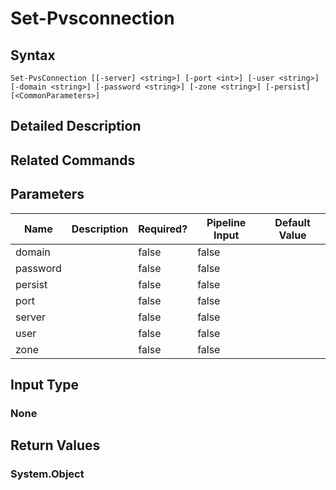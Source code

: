 ﻿
# Set-Pvsconnection

## Syntax

```
Set-PvsConnection [[-server] <string>] [-port <int>] [-user <string>] [-domain <string>] [-password <string>] [-zone <string>] [-persist] [<CommonParameters>]
```

## Detailed Description

## Related Commands

## Parameters
| Name   | Description | Required? | Pipeline Input | Default Value |
| --- | --- | --- | --- | --- |
| domain |  | false | false |  |
| password |  | false | false |  |
| persist |  | false | false |  |
| port |  | false | false |  |
| server |  | false | false |  |
| user |  | false | false |  |
| zone |  | false | false |  |

## Input Type

### None

## Return Values

### System.Object


